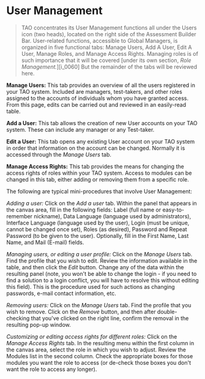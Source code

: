 # User Management

>TAO concentrates its User Management functions all under the Users icon (two heads), located on the right side of the Assessment Builder Bar. User-related functions, accessible to Global Managers, is organized in five functional tabs: Manage Users, Add A User, Edit A User, Manage Roles, and Manage Access Rights. Managing roles is of such importance that it will be covered [under its own section, *Role Management.*][i_0060] But the remainder of the tabs will be reviewed here.

**Manage Users:** This tab provides an overview of all the users registered in your TAO system. Included are managers, test-takers, and other roles assigned to the accounts of individuals whom you have granted access. From this page, edits can be carried out and reviewed in an easily-read table.

**Add a User:** This tab allows the creation of new User accounts on your TAO system. These can include any manager or any Test-taker.

**Edit a User:** This tab opens any existing User account on your TAO system in order that information on the account can be changed. Normally it is accessed through the *Manage Users* tab.

**Manage Access Rights:** This tab provides the means for changing the access rights of roles within your TAO system. Access to modules can be changed in this tab, either adding or removing them from a specific role.

The following are typical mini-procedures that involve User Management:

*Adding a user:* Click on the *Add a user* tab. Within the panel that appears in the canvas area, fill in the following fields: Label (full name or easy-to-remember nickname), Data Language (language used by administrators), Interface Language (language used by the user), Login (must be unique, cannot be changed once set), Roles (as desired), Password and Repeat Password (to be given to the user). Optionally, fill in the First Name, Last Name, and Mail (E-mail) fields.

*Managing users, or editing a user profile:* Click on the *Manage Users* tab. Find the profile that you wish to edit. Review the information available in the table, and then click the *Edit* button. Change any of the data within the resulting panel (note, you won't be able to change the login - if you need to find a solution to a login conflict, you will have to resolve this without editing this field). This is the procedure used for such actions as changing passwords, e-mail contact information, etc.

*Removing users:* Click on the *Manage Users* tab. Find the profile that you wish to remove. Click on the *Remove* button, and then after double-checking that you've clicked on the right line, confirm the removal in the resulting pop-up window.

*Customizing or editing access rights for different roles:* Click on the *Manage Access Rights* tab. In the resulting menu within the first column in the canvas area, select the role in which you wish to adjust. Review the Modules list in the second column. Check the appropriate boxes for those modules you want the role to access (or de-check those boxes you don't want the role to access any longer). 
